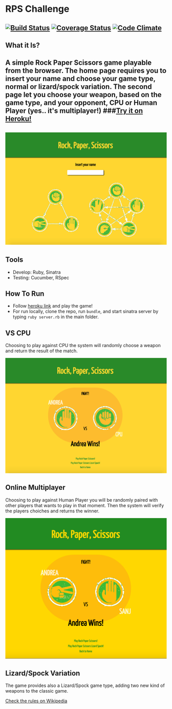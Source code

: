 # RPS Challenge
[![Build Status](https://travis-ci.org/armi1189/rps-challenge.svg?branch=master)](https://travis-ci.org/armi1189/rps-challenge) [![Coverage Status](https://coveralls.io/repos/armi1189/rps-challenge/badge.svg)](https://coveralls.io/r/armi1189/rps-challenge) [![Code Climate](https://codeclimate.com/github/armi1189/rps-challenge/badges/gpa.svg)](https://codeclimate.com/github/armi1189/rps-challenge)
-------
What it Is?
----
A simple Rock Paper Scissors game playable from the browser.
The home page requires you to insert your name and choose your game type, normal or lizard/spock variation.
The second page let you choose your weapon, based on the game type, and your opponent, CPU or Human Player (yes.. it's multiplayer!)
###[Try it on Heroku!](https://safe-caverns-7925.herokuapp.com/)
-------
![HomePage](https://github.com/armi1189/rps-challenge/blob/master/public/img/rp1.jpg)
----
Tools
----
- Develop: Ruby, Sinatra  
- Testing: Cucumber, RSpec

How To Run
----
* Follow [heroku link](https://safe-caverns-7925.herokuapp.com/) and play the game!
* For run locally, clone the repo, run `bundle`, and start sinatra server by typing `ruby server.rb` in the main folder.

VS CPU  
----
Choosing to play against CPU the system will randomly choose a weapon and return the result of the match.

![GamePage VS CPU](https://github.com/armi1189/rps-challenge/blob/master/public/img/rps2.jpg)

Online Multiplayer
----
Choosing to play against Human Player you will be randomly paired with other players that wants to play in that moment. Then the system will verify the players choiches and returns the winner.

![GamePage VS CPU](https://github.com/armi1189/rps-challenge/blob/master/public/img/rps3.jpg)

Lizard/Spock Variation
----
The game provides also a Lizard/Spock game type, adding two new kind of weapons to the classic game.

[Check the rules on Wikipedia](http://en.wikipedia.org/wiki/Rock-paper-scissors#Additional_weapons)
